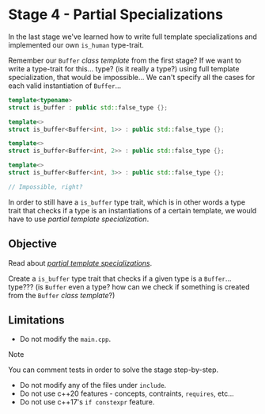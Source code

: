 # Stage 4 - Partial Specializations

In the last stage we've learned how to write full template specializations and implemented our own `is_human` type-trait.

Remember our `Buffer` *class template* from the first stage? If we want to write a type-trait for this... type? (is it really a type?) using full template specialization, that would be impossible... We can't specify all the cases for each valid instantiation of `Buffer`...

```c++
template<typename>
struct is_buffer : public std::false_type {};

template<>
struct is_buffer<Buffer<int, 1>> : public std::false_type {};

template<>
struct is_buffer<Buffer<int, 2>> : public std::false_type {};

template<>
struct is_buffer<Buffer<int, 3>> : public std::false_type {};

// Impossible, right?
```

In order to still have a `is_buffer` type trait, which is in other words a type trait that checks if a type is an instantiations of a certain template, we would have to use *partial template specialization*.


## Objective

Read about [*partial template specializations*](https://en.cppreference.com/w/cpp/language/partial_specialization.html).

Create a `is_buffer` type trait that checks if a given type is a `Buffer`... type??? (is `Buffer` even a type? how can we check if something is created from the `Buffer` *class template*?)

## Limitations

- Do not modify the `main.cpp`.

> [!NOTE]
> You can comment tests in order to solve the stage step-by-step.

- Do not modify any of the files under `include`.
- Do not use c++20 features - concepts, contraints, `requires`, etc...
- Do not use c++17's `if constexpr` feature.